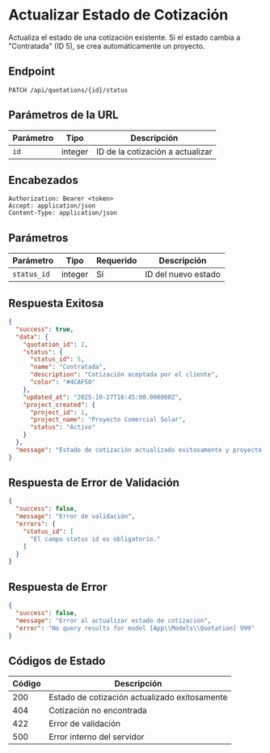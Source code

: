 # Actualizar Estado de Cotización

Actualiza el estado de una cotización existente. Si el estado cambia a "Contratada" (ID 5), se crea automáticamente un proyecto.

## Endpoint

```http
PATCH /api/quotations/{id}/status
```

## Parámetros de la URL

| Parámetro | Tipo | Descripción |
|-----------|------|-------------|
| `id` | integer | ID de la cotización a actualizar |

## Encabezados

```http
Authorization: Bearer <token>
Accept: application/json
Content-Type: application/json
```

## Parámetros

| Parámetro | Tipo | Requerido | Descripción |
|-----------|------|-----------|-------------|
| `status_id` | integer | Sí | ID del nuevo estado |

## Respuesta Exitosa

```json
{
  "success": true,
  "data": {
    "quotation_id": 2,
    "status": {
      "status_id": 5,
      "name": "Contratada",
      "description": "Cotización aceptada por el cliente",
      "color": "#4CAF50"
    },
    "updated_at": "2025-10-27T16:45:00.000000Z",
    "project_created": {
      "project_id": 1,
      "project_name": "Proyecto Comercial Solar",
      "status": "Activo"
    }
  },
  "message": "Estado de cotización actualizado exitosamente y proyecto creado automáticamente"
}
```

## Respuesta de Error de Validación

```json
{
  "success": false,
  "message": "Error de validación",
  "errors": {
    "status_id": [
      "El campo status id es obligatorio."
    ]
  }
}
```

## Respuesta de Error

```json
{
  "success": false,
  "message": "Error al actualizar estado de cotización",
  "error": "No query results for model [App\\Models\\Quotation] 999"
}
```

## Códigos de Estado

| Código | Descripción |
|--------|-------------|
| 200 | Estado de cotización actualizado exitosamente |
| 404 | Cotización no encontrada |
| 422 | Error de validación |
| 500 | Error interno del servidor |
